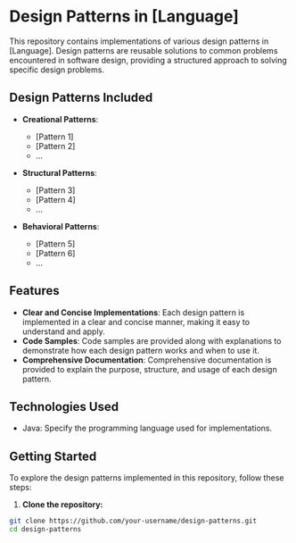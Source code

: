 # Design Patterns in [Language]

This repository contains implementations of various design patterns in [Language]. Design patterns are reusable solutions to common problems encountered in software design, providing a structured approach to solving specific design problems.

## Design Patterns Included

- **Creational Patterns**:
  - [Pattern 1]
  - [Pattern 2]
  - ...

- **Structural Patterns**:
  - [Pattern 3]
  - [Pattern 4]
  - ...

- **Behavioral Patterns**:
  - [Pattern 5]
  - [Pattern 6]
  - ...


## Features

- **Clear and Concise Implementations**: Each design pattern is implemented in a clear and concise manner, making it easy to understand and apply.
- **Code Samples**: Code samples are provided along with explanations to demonstrate how each design pattern works and when to use it.
- **Comprehensive Documentation**: Comprehensive documentation is provided to explain the purpose, structure, and usage of each design pattern.

## Technologies Used

- Java: Specify the programming language used for implementations.

## Getting Started

To explore the design patterns implemented in this repository, follow these steps:

1. **Clone the repository:**

```bash
git clone https://github.com/your-username/design-patterns.git
cd design-patterns
